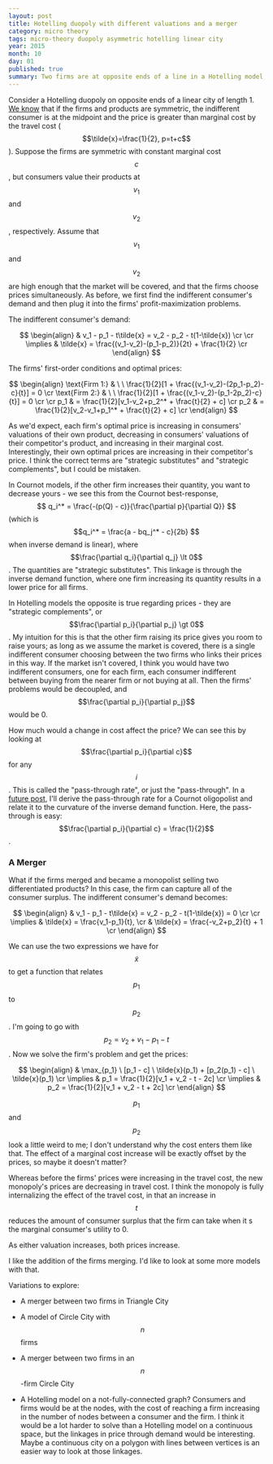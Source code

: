 ```yaml
---
layout: post
title: Hotelling duopoly with different valuations and a merger
category: micro theory
tags: micro-theory duopoly asymmetric hotelling linear city 
year: 2015
month: 10
day: 01
published: true
summary: Two firms are at opposite ends of a line in a Hotelling model, and customers value their products differently. A merger occurs.
---
```


Consider a Hotelling duopoly on opposite ends of a linear city of length 1. [We know](http://akhilrao.github.io/micro%20theory/2015/09/28/hotelling-triangle-city/) that if the firms and products are symmetric, the indifferent consumer is at the midpoint and the price is greater than marginal cost by the travel cost ($$\tilde{x}=\frac{1}{2}, p=t+c$$). Suppose the firms are symmetric with constant marginal cost $$c$$, but consumers value their products at $$v_1$$ and $$v_2$$, respectively. Assume that $$v_1$$ and $$v_2$$ are high enough that the market will be covered, and that the firms choose prices simultaneously. As before, we first find the indifferent consumer's demand and then plug it into the firms' profit-maximization problems.

The indifferent consumer's demand:

$$ \begin{align}
& v_1 - p_1 - t\tilde{x} = v_2 - p_2 - t(1-\tilde{x}) \cr
\cr
\implies & \tilde{x} = \frac{(v_1-v_2)-(p_1-p_2)}{2t} + \frac{1}{2} \cr
\end{align} $$

The firms' first-order conditions and optimal prices:

$$ \begin{align}
\text{Firm 1:} & \ \ \frac{1}{2}[1 + \frac{(v_1-v_2)-(2p_1-p_2)-c}{t}] = 0 \cr
\text{Firm 2:} & \ \ \frac{1}{2}[1 + \frac{(v_1-v_2)-(p_1-2p_2)-c}{t}] = 0 \cr \cr
p_1 & = \frac{1}{2}[v_1-v_2+p_2^* + \frac{t}{2} + c] \cr
p_2 & = \frac{1}{2}[v_2-v_1+p_1^* + \frac{t}{2} + c] \cr
\end{align} $$

As we'd expect, each firm's optimal price is increasing in consumers' valuations of their own product, decreasing in consumers' valuations of their competitor's product, and increasing in their marginal cost. Interestingly, their own optimal prices are increasing in their competitor's price. I think the correct terms are "strategic substitutes" and "strategic complements", but I could be mistaken.

In Cournot models, if the other firm increases their quantity, you want to decrease yours - we see this from the Cournot best-response, $$ q_i^* = \frac{-(p(Q) - c)}{\frac{\partial p}{\partial Q}} $$ (which is $$q_i^* = \frac{a - bq_j^* - c}{2b} $$ when inverse demand is linear), where $$\frac{\partial q_i}{\partial q_j} \lt 0$$. The quantities are "strategic substitutes". This linkage is through the inverse demand function, where one firm increasing its quantity results in a lower price for all firms.

In Hotelling models the opposite is true regarding prices - they are "strategic complements", or $$\frac{\partial p_i}{\partial p_j} \gt 0$$. My intuition for this is that the other firm raising its price gives you room to raise yours; as long as we assume the market is covered, there is a single indifferent consumer choosing between the two firms who links their prices in this way. If the market isn't covered, I think you would have two indifferent consumers, one for each firm, each consumer indifferent between buying from the nearer firm or not buying at all. Then the firms' problems would be decoupled, and $$\frac{\partial p_i}{\partial p_j}$$ would be 0.

How much would a change in cost affect the price? We can see this by looking at $$\frac{\partial p_i}{\partial c}$$ for any $$i$$. This is called the "pass-through rate", or just the "pass-through". In a [future post](http://akhilrao.github.io/micro%20theory/2015/10/02/passthrough-symmetric-cournot/), I'll derive the pass-through rate for a Cournot oligopolist and relate it to the curvature of the inverse demand function. Here, the pass-through is easy: $$\frac{\partial p_i}{\partial c} = \frac{1}{2}$$.

### A Merger

What if the firms merged and became a monopolist selling two differentiated products? In this case, the firm can capture all of the consumer surplus. The indifferent consumer's demand becomes:

$$ \begin{align}
& v_1 - p_1 - t\tilde{x} = v_2 - p_2 - t(1-\tilde{x}) = 0 \cr \cr
\implies & \tilde{x} = \frac{v_1-p_1}{t}, \cr
 & \tilde{x} = \frac{-v_2+p_2}{t} + 1 \cr
\end{align} $$

We can use the two expressions we have for $$\tilde{x}$$ to get a function that relates $$p_1$$ to $$p_2$$. I'm going to go with $$p_2 = v_2 + v_1 - p_1 - t $$. Now we solve the firm's problem and get the prices:

$$ \begin{align}
& \max_{p_1} \ [p_1 - c] \ \tilde{x}(p_1) + [p_2(p_1) - c] \ \tilde{x}(p_1) \cr
\implies & p_1 = \frac{1}{2}[v_1 + v_2 - t - 2c] \cr
\implies & p_2 = \frac{1}{2}[v_1 + v_2 - t + 2c] \cr
\end{align} $$

$$p_1$$ and $$p_2$$ look a little weird to me; I don't understand why the cost enters them like that. The effect of a marginal cost increase will be exactly offset by the prices, so maybe it doesn't matter?

Whereas before the firms' prices were increasing in the travel cost, the new monopoly's prices are decreasing in travel cost. I think the monopoly is fully internalizing the effect of the travel cost, in that an increase in $$t$$ reduces the amount of consumer surplus that the firm can take when it s the marginal consumer's utility to 0.

As either valuation increases, both prices increase.

I like the addition of the firms merging. I'd like to look at some more models with that.

Variations to explore:

* A merger between two firms in Triangle City

* A model of Circle City with $$n$$ firms

* A merger between two firms in an $$n$$-firm Circle City

* A Hotelling model on a not-fully-connected graph? Consumers and firms would be at the nodes, with the cost of reaching a firm increasing in the number of nodes between a consumer and the firm. I think it would be a lot harder to solve than a Hotelling model on a continuous space, but the linkages in price through demand would be interesting. Maybe a continuous city on a polygon with lines between vertices is an easier way to look at those linkages.